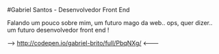 #Gabriel Santos - Desenvolvedor Front End

Falando um pouco sobre mim, um futuro mago da web.. ops, quer dizer.. um futuro desenvolvedor front end !

--> http://codepen.io/gabriel-brito/full/PbqNXg/ <---
